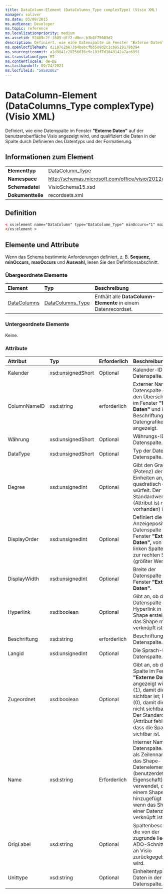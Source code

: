 ```yaml
---
title: DataColumn-Element (DataColumns_Type complexType) (Visio XML)
manager: soliver
ms.date: 03/09/2015
ms.audience: Developer
ms.topic: reference
ms.localizationpriority: medium
ms.assetid: 92469c2f-f809-dff2-d0ee-b3b8f75083d2
description: Definiert, wie eine Datenspalte im Fenster "Externe Daten" auf der benutzeroberfläche Visio angezeigt wird, und qualifiziert die Daten in der Spalte durch Definieren des Datentyps und der Formatierung.
ms.openlocfilehash: d218762be73b4bebcfbb500d2c1cb9519179b394
ms.sourcegitcommit: a1d9041c20256616c9c183f7d1049142a7ac6991
ms.translationtype: MT
ms.contentlocale: de-DE
ms.lasthandoff: 09/24/2021
ms.locfileid: "59582862"
---
```

# <a name="datacolumn-element-datacolumns_type-complextype-visio-xml"></a>DataColumn-Element (DataColumns_Type complexType) (Visio XML)

Definiert, wie eine Datenspalte im Fenster **"Externe Daten"** auf der benutzeroberfläche Visio angezeigt wird, und qualifiziert die Daten in der Spalte durch Definieren des Datentyps und der Formatierung. 
  
## <a name="element-information"></a>Informationen zum Element

|||
|:-----|:-----|
|**Elementtyp** <br/> |[DataColumn_Type](datacolumn_type-complextypevisio-xml.md) <br/> |
|**Namespace** <br/> |http://schemas.microsoft.com/office/visio/2012/main  <br/> |
|**Schemadatei** <br/> |VisioSchema15.xsd  <br/> |
|**Dokumentteile** <br/> |recordsets.xml  <br/> |
   
## <a name="definition"></a>Definition

```XML
< xs:element name="DataColumn" type="DataColumn_Type" minOccurs="1" maxOccurs="unbounded" >
</xs:element >
```

## <a name="elements-and-attributes"></a>Elemente und Attribute

Wenn das Schema bestimmte Anforderungen definiert, z. B. **Sequenz,** **minOccurs,** **maxOccurs** und **Auswahl,** lesen Sie den Definitionsabschnitt. 
  
### <a name="parent-elements"></a>Übergeordnete Elemente

|**Element**|**Typ**|**Beschreibung**|
|:-----|:-----|:-----|
|[DataColumns](datacolumns-element-datarecordset_type-complextypevisio-xml.md) <br/> |[DataColumns_Type](datacolumns_type-complextypevisio-xml.md) <br/> |Enthält alle **DataColumn-Elemente** in einem Datenrecordset.  <br/> |
   
### <a name="child-elements"></a>Untergeordnete Elemente

Keine.
  
### <a name="attributes"></a>Attribute

|**Attribut**|**Typ**|**Erforderlich**|**Beschreibung**|**Mögliche Werte**|
|:-----|:-----|:-----|:-----|:-----|
|Kalender  <br/> |xsd:unsignedShort  <br/> |Optional  <br/> |Kalender-ID der Datenspalte.  <br/> |Werte des Typs "xsd:unsignedShort".  <br/> |
|ColumnNameID  <br/> |xsd:string  <br/> |erforderlich  <br/> |Externer Name der Datenspalte. Wird in den Überschriften im Fenster **"Externe Daten"** und in Beschriftungen in Datengrafiken angezeigt.  <br/> |Werte des Typs "xsd:string".  <br/> |
|Währung  <br/> |xsd:unsignedShort  <br/> |Optional  <br/> |Währungs-ID der Datenspalte.  <br/> |Werte des Typs "xsd:unsignedShort".  <br/> |
|DataType  <br/> |xsd:unsignedShort  <br/> |Optional  <br/> |Typ der Daten in der Datenspalte.  <br/> |Werte des Typs "xsd:unsignedShort".  <br/> |
|Degree  <br/> |xsd:unsignedInt  <br/> |Optional  <br/> |Gibt den Grad (Potenz) der Einheiten an, z. B. quadratisch oder würfelt. Der Standardwert (Attribut ist nicht vorhanden) ist 1.  <br/> |Werte des Typs "xsd:unsignedInt".  <br/> |
|DisplayOrder  <br/> |xsd:unsignedInt  <br/> |Optional  <br/> |Definiert die Anzeigeposition der Datenspalte im Fenster **"Externe Daten",** von der linken Spalte (0) bis zur rechten Spalte (größter Wert).  <br/> |Werte des Typs "xsd:unsignedInt".  <br/> |
|DisplayWidth  <br/> |xsd:unsignedInt  <br/> |Optional  <br/> |Breite der Datenspalte im Fenster **"Externe Daten".**  <br/> |Werte des Typs "xsd:unsignedInt".  <br/> |
|Hyperlink  <br/> |xsd:boolean  <br/> |Optional  <br/> |Gibt an, ob die Datenspalte einen Hyperlink in einem Shape erstellt, wenn das Shape mit Daten verknüpft ist.  <br/> |Werte des Typs "xsd:boolean".  <br/> |
|Beschriftung  <br/> |xsd:string  <br/> |erforderlich  <br/> |Beschriftung der Datenspalte.  <br/> |Werte des Typs "xsd:string".  <br/> |
|Langid  <br/> |xsd:unsignedInt  <br/> |Optional  <br/> |Die Sprach-ID der Datenspalte.  <br/> |Werte des Typs "xsd:unsignedInt".  <br/> |
|Zugeordnet  <br/> |xsd:boolean  <br/> |Optional  <br/> |Gibt an, ob die Spalte im Fenster **"Externe Daten"** angezeigt wird. True (1), damit die Spalte sichtbar ist; False (0), damit die Spalte nicht sichtbar ist. Der Standardwert (Attribut fehlt) ist, dass die Spalte sichtbar ist.  <br/> |Werte des Typs "xsd:boolean".  <br/> |
|Name  <br/> |xsd:string  <br/> |Erforderlich  <br/> |Interner Name der Datenspalte. Wird als Zeilenname für das Shape-Datenelement (benutzerdefinierte Eigenschaft) verwendet, das einem Shape hinzugefügt wird, wenn das Shape mit einer Datenzeile verknüpft ist.  <br/> |Werte des Typs "xsd:string".  <br/> |
|OrigLabel  <br/> |xsd:string  <br/> |Optional  <br/> |Spaltenbeschriftung, die von der zugrunde liegenden ADO-Schnittstelle an Visio zurückgegeben wird.  <br/> |Werte des Typs "xsd:string".  <br/> |
|Unittype  <br/> |xsd:string  <br/> |Optional  <br/> |Einheitentyp der Daten in der Datenspalte.  <br/> |Werte des Typs "xsd:string".  <br/> |
   

